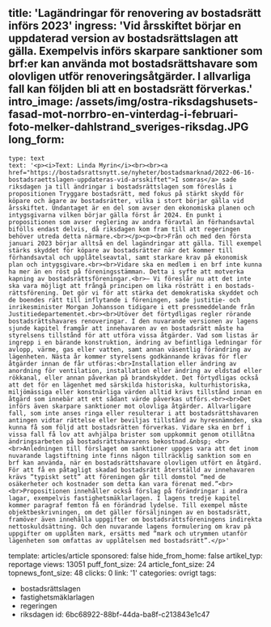 title: 'Lagändringar för renovering av bostadsrätt införs 2023'
ingress: 'Vid årsskiftet börjar en uppdaterad version av bostadsrättslagen att gälla. Exempelvis införs skarpare sanktioner som brf:er kan använda mot bostadsrättshavare som olovligen utför renoveringsåtgärder. I allvarliga fall kan följden bli att en bostadsrätt förverkas.'
intro_image: /assets/img/ostra-riksdagshusets-fasad-mot-norrbro-en-vinterdag-i-februari-foto-melker-dahlstrand_sveriges-riksdag.JPG
long_form:
  -
    type: text
    text: '<p><i>Text: Linda Myrin</i><br><br><a href="https://bostadsrattsnytt.se/nyheter/bostadsmarknad/2022-06-16-bostadsraettslagen-uppdateras-vid-arsskiftet">I somras</a> sade riksdagen ja till ändringar i bostadsrättslagen som föreslås i propositionen Tryggare bostadsrätt, med fokus på stärkt skydd för köpare och ägare av bostadsrätter, vilka i stort börjar gälla vid årsskiftet. Undantaget är en del som avser den ekonomiska planen och intygsgivarna vilken börjar gälla först år 2024. En punkt i propositionen som avser reglering av andra föravtal än förhandsavtal bifölls endast delvis, då riksdagen kom fram till att regeringen behöver utreda detta närmare.<br></p><p><br>Från och med den första januari 2023 börjar alltså en del lagändringar att gälla. Till exempel stärks skyddet för köpare av bostadsrätter när det kommer till förhandsavtal och upplåtelseavtal, samt starkare krav på ekonomisk plan och intygsgivare.<br><br>Vidare ska en medlem i en brf inte kunna ha mer än en röst på föreningsstämman. Detta i syfte att motverka kapning av bostadsrättsföreningar.<br>– Vi föreslår nu att det inte ska vara möjligt att frångå principen om lika rösträtt i en bostads­rätts­förening. Det gör vi för att stärka det demo­kratiska skyddet och de boendes rätt till inflytande i föreningen, sade justitie- och inrikes­minister Morgan Johansson tidigare i ett pressmeddelande från Justitiedepartementet.<br><br>Utöver det förtydligas regler rörande bostadsrättshavares renoveringar. I den nuvarande versionen av lagens sjunde kapitel framgår att innehavaren av en bostadsrätt måste ha styrelsens tillstånd för att utföra vissa åtgärder. Vad som listas är ingrepp i en bärande konstruktion, ändring av befintliga ledningar för avlopp, värme, gas eller vatten, samt annan väsentlig förändring av lägenheten. Nästa år kommer styrelsens godkännande krävas för fler åtgärder innan de får utföras:<br>Installation eller ändring av anordning för ventilation, installation eller ändring av eldstad eller rökkanal, eller annan påverkan på brandskyddet. Det förtydligas också att det för en lägenhet med särskilda historiska, kulturhistoriska, miljömässiga eller konstnärliga värden alltid krävs tillstånd innan en åtgärd som innebär att ett sådant värde påverkas utförs.<br><br>Det införs även skarpare sanktioner mot olovliga åtgärder. Allvarligare fall, som inte anses ringa eller resulterar i att bostadsrättshavaren antingen vidtar rättelse eller beviljas tillstånd av hyresnämnden, ska kunna få som följd att bostadsrätten förverkas. Vidare ska en brf i vissa fall få lov att avhjälpa brister som uppkommit genom otillåtna ändringsarbeten på bostadsrättshavarens bekostnad.&nbsp; <br><br>Anledningen till förslaget om sanktioner uppges vara att det inom nuvarande lagstiftning inte finns någon tillräcklig sanktion som en brf kan använda, när en bostadsrättshavare olovligen utfört en åtgärd. För att få en påtagligt skadad bostadsrätt återställd av innehavaren krävs “typiskt sett” att föreningen går till domstol “med de osäkerheter och kostnader som detta kan vara förenat med.”<br><br>Propositionen innehåller också förslag på förändringar i andra lagar, exempelvis fastighetsmäklarlagen. I lagens tredje kapitel kommer paragraf femton få en förändrad lydelse. Till exempel måste objektbeskrivningen, om det gäller försäljningen av en bostadsrätt, framöver även innehålla uppgifter om bostadsrättsföreningens indirekta nettoskuldsättning. Och den nuvarande lagens formulering om krav på uppgifter om upplåten mark, ersätts med “mark och utrymmen utanför lägenheten som omfattas av upplåtelsen med bostadsrätt”.</p>'
template: articles/article
sponsored: false
hide_from_home: false
artikel_typ: reportage
views: 13051
puff_font_size: 24
article_font_size: 24
topnews_font_size: 48
clicks: 0
link: '1'
categories: ovrigt
tags:
  - bostadsrättslagen
  - fastighetsmäklarlagen
  - regeringen
  - riksdagen
id: 6bc68922-88bf-44da-ba8f-c213843e1c47
